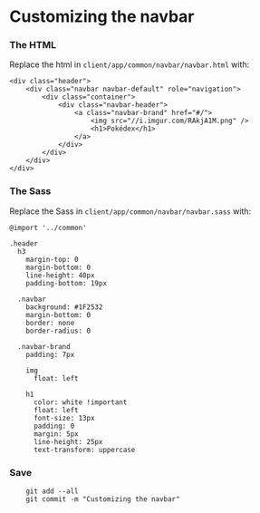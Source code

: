 # Customizing the navbar

### The HTML

Replace the html in `client/app/common/navbar/navbar.html` with:

```
<div class="header">
    <div class="navbar navbar-default" role="navigation">
        <div class="container">
            <div class="navbar-header">
                <a class="navbar-brand" href="#/">
                    <img src="//i.imgur.com/RAkjA1M.png" />
                    <h1>Pokédex</h1>
                </a>
            </div>
        </div>
    </div>
</div>
```

### The Sass

Replace the Sass in `client/app/common/navbar/navbar.sass` with:

```
@import '../common'

.header
  h3
    margin-top: 0
    margin-bottom: 0
    line-height: 40px
    padding-bottom: 19px

  .navbar
    background: #1F2532
    margin-bottom: 0
    border: none
    border-radius: 0

  .navbar-brand
    padding: 7px

    img
      float: left

    h1
      color: white !important
      float: left
      font-size: 13px
      padding: 0
      margin: 5px
      line-height: 25px
      text-transform: uppercase
```

### Save

```
    git add --all
    git commit -m "Customizing the navbar"
```

